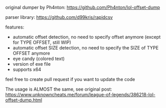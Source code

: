 original dumper by Ph4nton: https://github.com/Ph4nton/lol-offset-dump

parser library: https://github.com/d99kris/rapidcsv

features:

- automatic offset detection, no need to specify offset anymore (except for TYPE OFFSET, still WIP)
- automatic offset SIZE detection, no need to specify the SIZE of TYPE OFFSET anymore
- eye candy (colored text)
- version of exe file
- supports x64


feel free to create pull request if you want to update the code


The usage is ALMOST the same, see original post: https://www.unknowncheats.me/forum/league-of-legends/386218-lol-offset-dump.html

